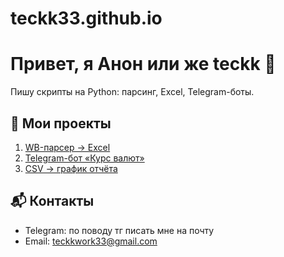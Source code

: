 # teckk33.github.io

# Привет, я Анон или же teckk 👋
Пишу скрипты на Python: парсинг, Excel, Telegram-боты.

## 📂 Мои проекты
1. [WB-парсер → Excel](https://github.com/teckk33/projects/tree/main/wbParser)
2. [Telegram-бот «Курс валют»](https://github.com/YOU/rate-bot)  
3. [CSV → график отчёта](https://github.com/YOU/csv-report)

## 📬 Контакты
- Telegram: по поводу тг писать мне на почту
- Email: teckkwork33@gmail.com

